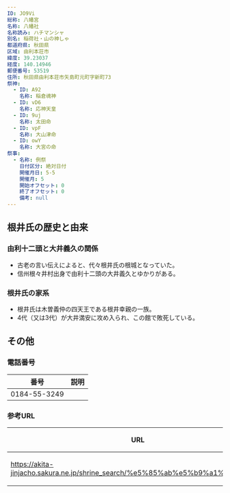 ```yaml
---
ID: JO9Vi
総称: 八幡宮
名称: 八幡社
名称読み: ハチマンシャ
別名: 稲荷社・山の神しゃ
都道府県: 秋田県
区域: 由利本荘市
緯度: 39.23037
経度: 140.14946
郵便番号: 53519
住所: 秋田県由利本荘市矢島町元町字新町73
祭神:
  - ID: A92
    名称: 稲倉魂神
  - ID: vD6
    名称: 応神天皇
  - ID: 9uj
    名称: 太田命
  - ID: vpF
    名称: 大山津命
  - ID: owY
    名称: 大宮の命
祭事:
  - 名称: 例祭
    日付区分: 絶対日付
    開催月日: 5-5
    開催月: 5
    開始オフセット: 0
    終了オフセット: 0
    備考: null
---
```


## 根井氏の歴史と由来

### 由利十二頭と大井義久の関係

- 古老の言い伝えによると、代々根井氏の根城となっていた。
- 信州根々井村出身で由利十二頭の大井義久とゆかりがある。

### 根井氏の家系

- 根井氏は木曽義仲の四天王である根井幸親の一族。
- 4代（又は3代）が大井満安に攻め入られ、この館で敗死している。

## その他

### 電話番号

| 番号         | 説明 |
| ------------ | ---- |
| 0184-55-3249 |      |

### 参考URL

| URL                                                                            | 説明   |
| ------------------------------------------------------------------------------ | ------ |
| https://akita-jinjacho.sakura.ne.jp/shrine_search/%e5%85%ab%e5%b9%a1%e7%a4%be/ | 神社庁 |

